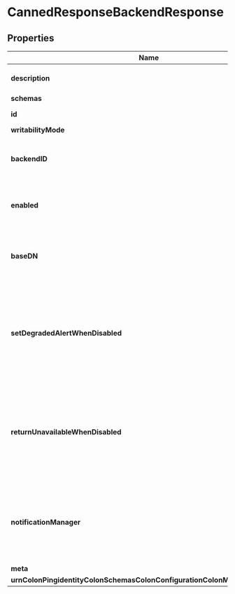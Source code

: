 

# CannedResponseBackendResponse


## Properties

| Name | Type | Description | Notes |
|------------ | ------------- | ------------- | -------------|
|**description** | **String** | A description for this Backend |  [optional] |
|**schemas** | **List&lt;EnumcannedResponseBackendSchemaUrn&gt;** |  |  |
|**id** | **String** | Name of the Backend |  |
|**writabilityMode** | **EnumbackendWritabilityModeProp** |  |  |
|**backendID** | **String** | Specifies a name to identify the associated backend. |  |
|**enabled** | **Boolean** | Indicates whether the backend is enabled in the server. |  |
|**baseDN** | **List&lt;String&gt;** | Specifies the base DN(s) for the data that the backend handles. |  |
|**setDegradedAlertWhenDisabled** | **Boolean** | Determines whether the Directory Server enters a DEGRADED state (and sends a corresponding alert) when this Backend is disabled. |  [optional] |
|**returnUnavailableWhenDisabled** | **Boolean** | Determines whether any LDAP operation that would use this Backend is to return UNAVAILABLE when this Backend is disabled. |  [optional] |
|**notificationManager** | **String** | Specifies a notification manager for changes resulting from operations processed through this Backend |  [optional] |
|**meta** | [**MetaMeta**](MetaMeta.md) |  |  [optional] |
|**urnColonPingidentityColonSchemasColonConfigurationColonMessagesColon20** | [**MetaUrnPingidentitySchemasConfigurationMessages20**](MetaUrnPingidentitySchemasConfigurationMessages20.md) |  |  [optional] |



